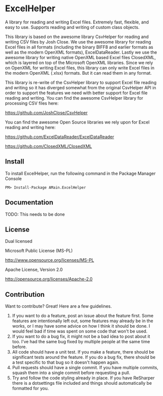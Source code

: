 # ExcelHelper

A library for reading and writing Excel files. Extremely fast, flexible, and easy to use. Supports reading and writing of custom class objects.

This library is based on the awesome library CsvHelper for reading and writing CSV files by Josh Close. We use the awesome
library for reading Excel files in all formats (including the binary BIFF8 and earlier formats as well as the modern OpenXML formats), 
ExcelDataReader. Lastly we use the awesome library for writing native OpenXML based Excel files ClosedXML, which is layered on top of
the Microsoft OpenXML libraries. Since we rely on OpenXML for writing Excel files, this library can only write Excel files in the modern
OpenXML (.xlsx) formats. But it can read them in any format.

This library is re-write of the CsvHelper library to support Excel file reading and writing so it has diverged somewhat from the original 
CsvHelper API in order to support the features we need with better support for Excel file reading and writing. You can find the awesome
CsvHelper library for processing CSV files here:

https://github.com/JoshClose/CsvHelper

You can find the awesome Open Source libraries we rely upon for Excel reading and writing here:

https://github.com/ExcelDataReader/ExcelDataReader

https://github.com/ClosedXML/ClosedXML

## Install

To install ExcelHelper, run the following command in the Package Manager Console

    PM> Install-Package AMain.ExcelHelper

## Documentation

TODO: This needs to be done

## License

Dual licensed

Microsoft Public License (MS-PL)

http://www.opensource.org/licenses/MS-PL

Apache License, Version 2.0

http://opensource.org/licenses/Apache-2.0

## Contribution

Want to contribute? Great! Here are a few guidelines.

1. If you want to do a feature, post an issue about the feature first. Some features are intentionally left out, some features may already be in the works, or I may have some advice on how I think it should be done. I would feel bad if time was spent on some code that won't be used.
2. If you want to do a bug fix, it might not be a bad idea to post about it too. I've had the same bug fixed by multiple people at the same time before.
3. All code should have a unit test. If you make a feature, there should be significant tests around the feature. If you do a bug fix, there should be a test specific to that bug so it doesn't happen again.
4. Pull requests should have a single commit. If you have multiple commits, squash them into a single commit before requesting a pull.
5. Try and follow the code styling already in place. If you have ReSharper there is a dotsettings file included and things should automatically be formatted for you.
